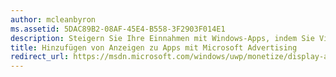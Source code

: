 ```yaml
---
author: mcleanbyron
ms.assetid: 5DAC89B2-08AF-45E4-B558-3F2903F014E1
description: Steigern Sie Ihre Einnahmen mit Windows-Apps, indem Sie Videos und Banner aus Microsoft Advertising einbinden. Die Anzeigen werden in Windows-Apps für PCs, Tablets und Smartphones angezeigt. Sie können die Performance der Werbung mithilfe des Windows Dev Center-Dashboards in Echtzeit verfolgen.
title: Hinzufügen von Anzeigen zu Apps mit Microsoft Advertising
redirect_url: https://msdn.microsoft.com/windows/uwp/monetize/display-ads-in-your-app
---
```


 


<!--HONumber=May16_HO2-->


